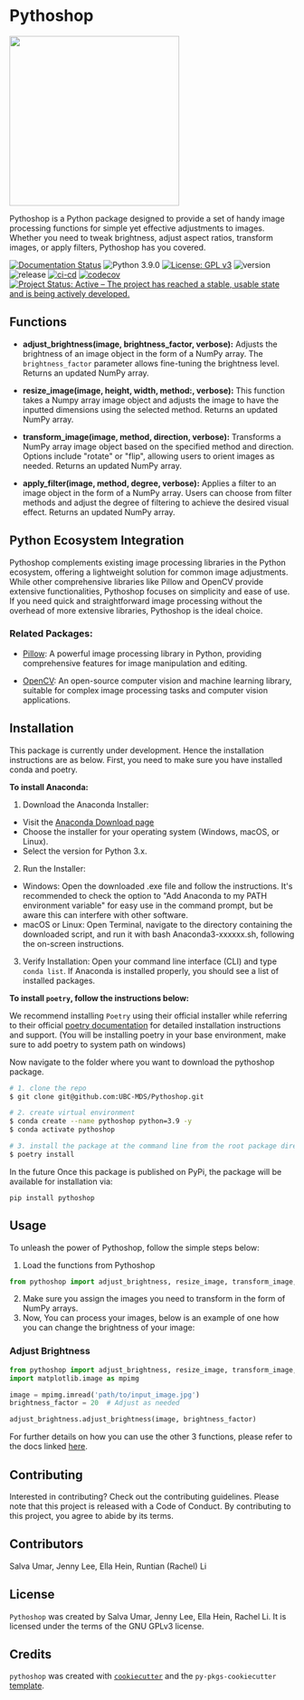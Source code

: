 # Pythoshop

<img src="https://github.com/UBC-MDS/Pythoshop/blob/main/img/cover.png?raw=true" height="300">

Pythoshop is a Python package designed to provide a set of handy image processing functions for simple yet effective adjustments to images. Whether you need to tweak brightness, adjust aspect ratios, transform images, or apply filters, Pythoshop has you covered.

[![Documentation Status](https://readthedocs.org/projects/pythoshop/badge/?version=latest)](https://pythoshop.readthedocs.io/en/latest/?badge=latest) ![Python 3.9.0](https://img.shields.io/badge/python-3.9.0-blue.svg) [![License: GPL v3](https://img.shields.io/badge/License-GPLv3-blue.svg)](https://www.gnu.org/licenses/gpl-3.0) ![version](https://img.shields.io/github/v/release/UBC-MDS/pythoshop) ![release](https://img.shields.io/github/release-date/UBC-MDS/pythoshop) [![ci-cd](https://github.com/UBC-MDS/pythoshop/actions/workflows/ci-cd.yml/badge.svg)](https://github.com/UBC-MDS/pythoshop/actions/workflows/ci-cd.yml) [![codecov](https://codecov.io/gh/UBC-MDS/pythoshop/graph/badge.svg)](https://codecov.io/gh/UBC-MDS/pythoshop) [![Project Status: Active – The project has reached a stable, usable state and is being actively developed.](https://www.repostatus.org/badges/latest/active.svg)](https://www.repostatus.org/#active)

## Functions

- **adjust_brightness(image, brightness_factor, verbose):**
  Adjusts the brightness of an image object in the form of a NumPy array. The `brightness_factor` parameter allows fine-tuning the brightness level. Returns an updated NumPy array.

- **resize_image(image, height, width, method:, verbose):**
  This function takes a Numpy array image object and adjusts the image to have the inputted dimensions using the selected method. Returns an updated NumPy array.

- **transform_image(image, method, direction, verbose):**
  Transforms a NumPy array image object based on the specified method and direction. Options include "rotate" or "flip", allowing users to orient images as needed. Returns an updated NumPy array.

- **apply_filter(image, method, degree, verbose):**
  Applies a filter to an image object in the form of a NumPy array. Users can choose from filter methods and adjust the degree of filtering to achieve the desired visual effect. Returns an updated NumPy array.


## Python Ecosystem Integration

Pythoshop complements existing image processing libraries in the Python ecosystem, offering a lightweight solution for common image adjustments. While other comprehensive libraries like Pillow and OpenCV provide extensive functionalities, Pythoshop focuses on simplicity and ease of use. If you need quick and straightforward image processing without the overhead of more extensive libraries, Pythoshop is the ideal choice.

### Related Packages:

- [Pillow](https://python-pillow.org/): A powerful image processing library in Python, providing comprehensive features for image manipulation and editing.

- [OpenCV](https://opencv.org/): An open-source computer vision and machine learning library, suitable for complex image processing tasks and computer vision applications.


## Installation

This package is currently under development. Hence the installation instructions are as below.
First, you need to make sure you have installed conda and poetry.

**To install Anaconda:**

1. Download the Anaconda Installer:
- Visit the [Anaconda Download page](https://www.anaconda.com/download)
- Choose the installer for your operating system (Windows, macOS, or Linux).
- Select the version for Python 3.x.
2. Run the Installer:
- Windows: Open the downloaded .exe file and follow the instructions. It's recommended to check the option to "Add Anaconda to my PATH environment variable" for easy use in the command prompt, but be aware this can interfere with other software.
- macOS or Linux: Open Terminal, navigate to the directory containing the downloaded script, and run it with bash Anaconda3-xxxxxx.sh, following the on-screen instructions.
3. Verify Installation:
Open your command line interface (CLI) and type `conda list`. If Anaconda is installed properly, you should see a list of installed packages.

**To install `poetry`, follow the instructions below:**

We recommend installing `Poetry` using their official installer while referring to their official [poetry documentation](https://python-poetry.org/docs/) for detailed installation instructions and support. (You will be installing poetry in your base environment, make sure to add poetry to system path on windows)

Now navigate to the folder where you want to download the pythoshop package.
```bash
# 1. clone the repo
$ git clone git@github.com:UBC-MDS/Pythoshop.git
```

```bash
# 2. create virtual environment
$ conda create --name pythoshop python=3.9 -y
$ conda activate pythoshop
```

```bash
# 3. install the package at the command line from the root package directory:
$ poetry install
```
In the future 
Once this package is published on PyPi, the package will be available for installation via:
```
pip install pythoshop
```

## Usage
To unleash the power of Pythoshop, follow the simple steps below:
1. Load the functions from Pythoshop
```python
from pythoshop import adjust_brightness, resize_image, transform_image, apply_filter
```
2. Make sure you assign the images you need to transform in the form of NumPy arrays.
3. Now, You can process your images, below is an example of one how you can change the brightness of your image:
### Adjust Brightness

```python
from pythoshop import adjust_brightness, resize_image, transform_image, apply_filter
import matplotlib.image as mpimg

image = mpimg.imread('path/to/input_image.jpg')
brightness_factor = 20  # Adjust as needed

adjust_brightness.adjust_brightness(image, brightness_factor)
```

For further details on how you can use the other 3 functions, please refer to the docs linked [here](https://pythoshop.readthedocs.io/en/latest/?badge=latest). 

## Contributing

Interested in contributing? Check out the contributing guidelines. Please note that this project is released with a Code of Conduct. By contributing to this project, you agree to abide by its terms.


## Contributors

Salva Umar, 
Jenny Lee, 
Ella Hein, 
Runtian (Rachel) Li

## License

`Pythoshop` was created by Salva Umar, Jenny Lee, Ella Hein, Rachel Li. It is licensed under the terms of the GNU GPLv3 license.

## Credits

`pythoshop` was created with [`cookiecutter`](https://cookiecutter.readthedocs.io/en/latest/) and the `py-pkgs-cookiecutter` [template](https://github.com/py-pkgs/py-pkgs-cookiecutter).
